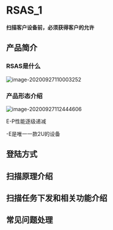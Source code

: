 # RSAS_1

**扫描客户设备前，必须获得客户的允许**

## 产品简介

### RSAS是什么

![image-20200927110003252](E:\Typora\Image\image-20200927110003252.png)

### 产品形态介绍

![image-20200927112444606](E:\Typora\Image\image-20200927112444606.png)

E-P性能逐级递减

-E是唯一一款2U的设备





## 登陆方式

## 扫描原理介绍

## 扫描任务下发和相关功能介绍

## 常见问题处理

